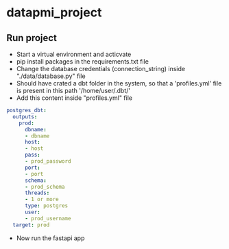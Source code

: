 # datapmi_project

## Run project 

- Start a virtual environment and acticvate
- pip install packages in the requirements.txt file
- Change the database credentials (connection_string) inside "./data/database.py" file
- Should have crated a dbt folder in the system, so that a 'profiles.yml' file is present in this path '/home/user/.dbt/'
- Add this content inside "profiles.yml" file
```profiles.yml
postgres_dbt:
  outputs:
    prod:
      dbname:
      - dbname
      host:
      - host
      pass:
      - prod_password
      port:
      - port
      schema:
      - prod_schema
      threads:
      - 1 or more
      type: postgres
      user:
      - prod_username
  target: prod
```
- Now run the fastapi app